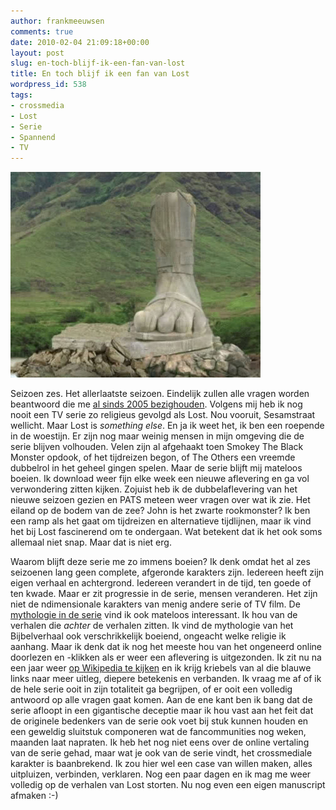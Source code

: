 ```yaml
---
author: frankmeeuwsen
comments: true
date: 2010-02-04 21:09:18+00:00
layout: post
slug: en-toch-blijf-ik-een-fan-van-lost
title: En toch blijf ik een fan van Lost
wordpress_id: 538
tags:
- crossmedia
- Lost
- Serie
- Spannend
- TV
---
```


[![](../images/uploadimages/l344a18a30000_1_31434.jpg)](../images/uploadimages/l344a18a30000_1_31434.jpg)

Seizoen zes. Het allerlaatste seizoen. Eindelijk zullen alle vragen worden beantwoord die me [al sinds 2005 bezighouden](http://punkey.com/pivot/entry.php?id=1823). Volgens mij heb ik nog nooit een TV serie zo religieus gevolgd als Lost. Nou vooruit, Sesamstraat wellicht. Maar Lost is _something else_. En ja ik weet het, ik ben een roepende in de woestijn. Er zijn nog maar weinig mensen in mijn omgeving die de serie blijven volhouden. Velen zijn al afgehaakt toen Smokey The Black Monster opdook, of het tijdreizen begon, of The Others een vreemde dubbelrol in het geheel gingen spelen. Maar de serie blijft mij mateloos boeien. Ik download weer fijn elke week een nieuwe aflevering en ga vol verwondering zitten kijken. Zojuist heb ik de dubbelaflevering van het nieuwe seizoen gezien en PATS meteen weer vragen over wat ik zie. Het eiland op de bodem van de zee? John is het zwarte rookmonster? Ik ben een ramp als het gaat om tijdreizen en alternatieve tijdlijnen, maar ik vind het bij Lost fascinerend om te ondergaan. Wat betekent dat ik het ook soms allemaal niet snap. Maar dat is niet erg.

Waarom blijft deze serie me zo immens boeien? Ik denk omdat het al zes seizoenen lang geen complete, afgeronde karakters zijn. Iedereen heeft zijn eigen verhaal en achtergrond. Iedereen verandert in de tijd, ten goede of ten kwade. Maar er zit progressie in de serie, mensen veranderen. Het zijn niet de ndimensionale karakters van menig andere serie of TV film. De [mythologie in de serie](http://en.wikipedia.org/wiki/Mythology_of_Lost) vind ik ook mateloos interessant. Ik hou van de verhalen die _achter_ de verhalen zitten. Ik vind de mythologie van het Bijbelverhaal ook verschrikkelijk boeiend, ongeacht welke religie ik aanhang. Maar ik denk dat ik nog het meeste hou van het ongeneerd online doorlezen en -klikken als er weer een aflevering is uitgezonden. Ik zit nu na een jaar weer [op Wikipedia te kijken](http://en.wikipedia.org/wiki/Lost_(TV_series)) en ik krijg kriebels van al die blauwe links naar meer uitleg, diepere betekenis en verbanden. Ik vraag me af of ik de hele serie ooit in zijn totaliteit ga begrijpen, of er ooit een volledig antwoord op alle vragen gaat komen. Aan de ene kant ben ik bang dat de serie afloopt in een gigantische deceptie maar ik hou vast aan het feit dat de originele bedenkers van de serie ook voet bij stuk kunnen houden en een geweldig sluitstuk componeren wat de fancommunities nog weken, maanden laat napraten. Ik heb het nog niet eens over de online vertaling van de serie gehad, maar wat je ook van de serie vindt, het crossmediale karakter is baanbrekend. Ik zou hier wel een case van willen maken, alles uitpluizen, verbinden, verklaren.
Nog een paar dagen en ik mag me weer volledig op de verhalen van Lost storten. Nu nog even een eigen manuscript afmaken :-)
